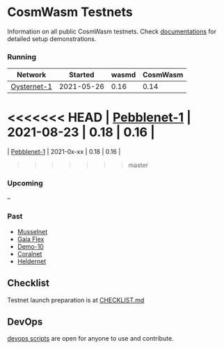 # CosmWasm Testnets

Information on all public CosmWasm testnets. Check 
[documentations](https://docs.cosmwasm.com/testnets/build-requirements.html) for detailed setup demonstrations.

### Running

| Network                      | Started    | wasmd    | CosmWasm | 
|------------------------------|------------|----------|----------|
| [Oysternet-1](./oysternet-1)     | 2021-05-26 | 0.16     | 0.14     |
<<<<<<< HEAD
| [Pebblenet-1](./pebbblenet-1)     | 2021-08-23 | 0.18     | 0.16     |
=======
| [Pebblenet-1](./pebblenet-1)     | 2021-0x-xx | 0.18     | 0.16     |
>>>>>>> master

### Upcoming

–

### Past

* [Musselnet](./musselnet)
* [Gaia Flex](./gaia-flex)
* [Demo-10](./demo-10)
* [Coralnet](./coralnet)
* [Heldernet](./heldernet)

## Checklist

Testnet launch preparation is at [CHECKLIST.md](./CHECKLIST.md)

## DevOps

[devops scripts](devops) are open for anyone to use and contribute.
